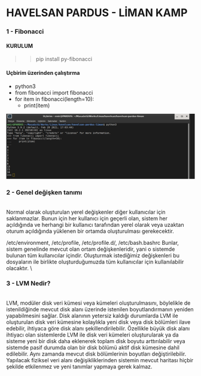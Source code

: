 # HAVELSAN PARDUS - LİMAN KAMP

### 1 - Fibonacci
#### KURULUM

>> pip install py-fibonacci
#### Uçbirim üzerinden çalıştırma

-   python3
-   from fibonacci import fibonacci
-   for item in fibonacci(length=10):
    - print(item)


![alt text](./images/fibo_.png)

### 2 - Genel değişken tanımı

\
Normal olarak oluşturulan yerel değişkenler diğer kullanıcılar için saklanmazlar. Bunun için her kullanıcı için geçerli olan, sistem her açıldığında ve herhangi bir kullanıcı tarafından yerel olarak veya uzaktan oturum açıldığında yüklenen bir ortamda oluşturulması gerekecektir.

/etc/environment, /etc/profile, /etc/profile.d/, /etc/bash.bashrc Bunlar, sistem genelinde mevcut olan ortam değişkenleridir, yani o sistemde bulunan tüm kullanıcılar içindir. Oluşturmak istediğimiz değişkenleri bu dosyaların ile birlikte oluşturduğumuzda tüm kullanıcılar için kullanılabilir olacaktır.
\

### 3 - LVM Nedir?

\
LVM, modüler disk veri kümesi veya kümeleri oluşturulmasını, böylelikle de istenildiğinde mevcut disk alanı üzerinde  istenilen boyutlandırmanın yeniden yapabilmesini sağlar. Disk alanının yetersiz kaldığı durumlarda LVM ile oluşturulan disk veri kümesine kolaylıkla yeni disk veya disk bölümleri ilave edebilir, ihtiyaca göre disk alanı şekillendirilebilir. Özellikle büyük disk alanı ihtiyacı olan sistemlerde LVM ile disk veri kümeleri oluşturularak ya da sisteme yeni bir disk daha eklenerek toplam disk boyutu arttırılabilir veya sistemde pasif durumda olan bir disk bölümü aktif disk kümesine dahil edilebilir. Aynı zamanda mevcut disk bölümlerinin boyutları değiştirilebilir. Yapılacak fiziksel veri alanı değişikliklerinden sistemin mevcut haritası hiçbir şekilde etkilenmez ve yeni tanımlar yapmaya gerek kalmaz.

